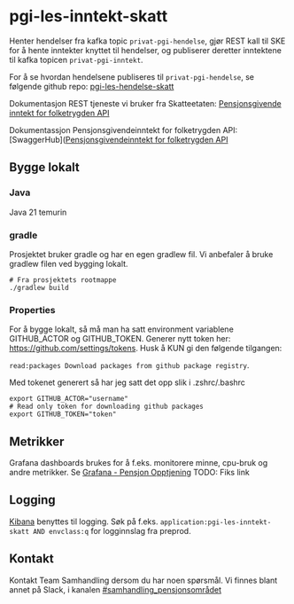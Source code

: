 # pgi-les-inntekt-skatt
Henter hendelser fra kafka topic ```privat-pgi-hendelse```, 
gjør REST kall til SKE for å hente inntekter knyttet til hendelser, 
og publiserer deretter inntektene til kafka topicen ```privat-pgi-inntekt```.

For å se hvordan hendelsene publiseres til ```privat-pgi-hendelse```, se følgende github repo: [pgi-les-hendelse-skatt](https://github.com/navikt/pgi-les-hendelse-skatt/)

Dokumentasjon REST tjeneste vi bruker fra Skatteetaten: [Pensjonsgivende inntekt for folketrygden API](https://skatteetaten.github.io/api-dokumentasjon/api/pgi_folketrygden) 

Dokumentassjon Pensjonsgivendeinntekt for folketrygden API: [SwaggerHub]([Pensjonsgivendeinntekt for folketrygden API](https://app.swaggerhub.com/apis/skatteetaten/pensjonsgivendeinntekt-for-folketrygden-api)

## Bygge lokalt

### Java
Java 21 temurin
### gradle
Prosjektet bruker gradle og har en egen gradlew fil. Vi anbefaler å bruke gradlew filen ved bygging lokalt.
```
# Fra prosjektets rootmappe
./gradlew build
```

### Properties
For å bygge lokalt, så må man ha satt environment variablene GITHUB_ACTOR og GITHUB_TOKEN.
Generer nytt token her: https://github.com/settings/tokens. Husk å KUN gi den følgende tilgangen:

```read:packages Download packages from github package registry```.

Med tokenet generert så har jeg satt det opp slik i .zshrc/.bashrc
```
export GITHUB_ACTOR="username"
# Read only token for downloading github packages
export GITHUB_TOKEN="token"
```
 
## Metrikker
Grafana dashboards brukes for å f.eks. monitorere minne, cpu-bruk og andre metrikker.
Se [Grafana - Pensjon Opptjening](https://grafana.nav.cloud.nais.io/dashboards/f/TCcNd81Gz/pensjons-opptjening) TODO: Fiks link

## Logging
[Kibana](https://logs.adeo.no/app/kibana) benyttes til logging. Søk på f.eks. ```application:pgi-les-inntekt-skatt AND envclass:q``` for logginnslag fra preprod.

## Kontakt
Kontakt Team Samhandling dersom du har noen spørsmål. Vi finnes blant annet på Slack, i kanalen [#samhandling_pensjonsområdet](https://nav-it.slack.com/archives/CQ08JC3UG)
